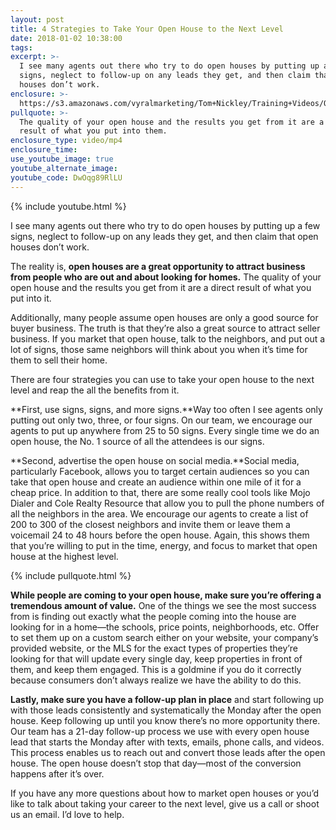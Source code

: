 ```yaml
---
layout: post
title: 4 Strategies to Take Your Open House to the Next Level
date: 2018-01-02 10:38:00
tags:
excerpt: >-
  I see many agents out there who try to do open houses by putting up a few
  signs, neglect to follow-up on any leads they get, and then claim that open
  houses don’t work.
enclosure: >-
  https://s3.amazonaws.com/vyralmarketing/Tom+Nickley/Training+Videos/Orlando+Real+Estate+Agent-+Take+your+open+house+to+the+next+level.mp4
pullquote: >-
  The quality of your open house and the results you get from it are a direct
  result of what you put into them.
enclosure_type: video/mp4
enclosure_time:
use_youtube_image: true
youtube_alternate_image:
youtube_code: DwOqg89RlLU
---
```



{% include youtube.html %}

I see many agents out there who try to do open houses by putting up a few signs, neglect to follow-up on any leads they get, and then claim that open houses don’t work.

The reality is, **open houses are a great opportunity to attract business from people who are out and about looking for homes.** The quality of your open house and the results you get from it are a direct result of what you put into it.

Additionally, many people assume open houses are only a good source for buyer business. The truth is that they’re also a great source to attract seller business. If you market that open house, talk to the neighbors, and put out a lot of signs, those same neighbors will think about you when it’s time for them to sell their home.

There are four strategies you can use to take your open house to the next level and reap the all the benefits from it.

**First, use signs, signs, and more signs.**Way too often I see agents only putting out only two, three, or four signs. On our team, we encourage our agents to put up anywhere from 25 to 50 signs. Every single time we do an open house, the No. 1 source of all the attendees is our signs.

**Second, advertise the open house on social media.**Social media, particularly Facebook, allows you to target certain audiences so you can take that open house and create an audience within one mile of it for a cheap price. In addition to that, there are some really cool tools like Mojo Dialer and Cole Realty Resource that allow you to pull the phone numbers of all the neighbors in the area. We encourage our agents to create a list of 200 to 300 of the closest neighbors and invite them or leave them a voicemail 24 to 48 hours before the open house. Again, this shows them that you’re willing to put in the time, energy, and focus to market that open house at the highest level.

{% include pullquote.html %}

**While people are coming to your open house, make sure you’re offering a tremendous amount of value.** One of the things we see the most success from is finding out exactly what the people coming into the house are looking for in a home—the schools, price points, neighborhoods, etc. Offer to set them up on a custom search either on your website, your company’s provided website, or the MLS for the exact types of properties they’re looking for that will update every single day, keep properties in front of them, and keep them engaged. This is a goldmine if you do it correctly because consumers don’t always realize we have the ability to do this.

**Lastly, make sure you have a follow-up plan in place** and start following up with those leads consistently and systematically the Monday after the open house. Keep following up until you know there’s no more opportunity there. Our team has a 21-day follow-up process we use with every open house lead that starts the Monday after with texts, emails, phone calls, and videos. This process enables us to reach out and convert those leads after the open house. The open house doesn’t stop that day—most of the conversion happens after it’s over.

If you have any more questions about how to market open houses or you’d like to talk about taking your career to the next level, give us a call or shoot us an email. I’d love to help.